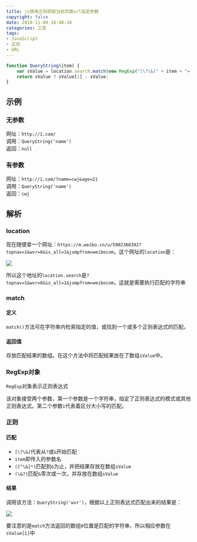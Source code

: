 ```yaml
---
title: js使用正则获取当前页面url指定参数
copyright: false
date: 2018-11-09 16:48:34
categories: 工具
tags: 
- JavaScript
- 正则
- URL
---
```

```js
function QueryString(item) {
    var sValue = location.search.match(new RegExp("[\?\&]" + item + "=([^\&]*)(\&?)", "i"));
    return sValue ? sValue[1] : sValue;
}
```
<!-- more -->
## 示例
### 无参数
网址：`http://1.com/`  
调用：`QueryString('name')`  
返回：`null`
### 有参数
网址：`http://1.com/?name=cwj&age=21`  
调用：`QueryString('name')`  
返回：`cwj`
## 解析
### location
现在随便拿一个网址：`https://m.weibo.cn/u/5902368392?topnav=1&wvr=6&is_all=1&jumpfrom=weibocom`，这个网址的`location`是：

![](/img/tools1/location.png)

所以这个地址的`location.search`是`?topnav=1&wvr=6&is_all=1&jumpfrom=weibocom`，这就是需要执行匹配的字符串
### match
#### 定义
`match()`方法可在字符串内检索指定的值，或找到一个或多个正则表达式的匹配。
#### 返回值
存放匹配结果的数组。在这个方法中将匹配结果放在了数组`sValue`中。
### RegExp对象
`RegExp`对象表示正则表达式

该对象接受两个参数，第一个参数是一个字符串，指定了正则表达式的模式或其他正则表达式。第二个参数`i`代表着区分大小写的匹配。
### 正则
#### 匹配
- `[\?\&]`代表从`?`或`&`开始匹配
- `item`即传入的参数名
- `([^\&]*)`匹配到`&`为止，并把结果存放在数组`sValue`
- `(\&?)`匹配`&`零次或一次，并存放在数组`sValue`
#### 结果
调用该方法：`QueryString('wvr')`，根据以上正则表达式匹配出来的结果是：

![](/img/tools1/result.png)

要注意的是`match`方法返回的数组`0`位置是匹配的字符串，所以相应参数在`sValue[1]`中
